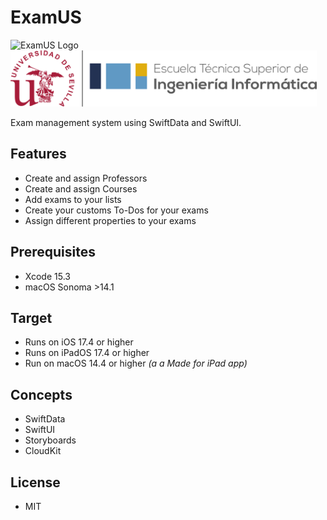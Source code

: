 # ExamUS
<img src="https://github.com/pabpercab1/ExamUS/assets/72883992/0e37a60f-a37a-49f2-ae9a-8769edcdf1fd" alt="ExamUS Logo" height="100"/> &nbsp; &nbsp; &nbsp; <img src="https://raw.githubusercontent.com/pabpercab1/ExamUS/main/Extensions/logo-ETSII-US-Horizontal-Color.png" alt="US Logo" height="90"/>

Exam management system using SwiftData and SwiftUI.

## Features
  - Create and assign Professors
  - Create and assign Courses
  - Add exams to your lists
  - Create your customs To-Dos for your exams
  - Assign different properties to your exams

## Prerequisites

   - Xcode 15.3
   - macOS Sonoma >14.1

## Target

  - Runs on iOS 17.4 or higher
  - Runs on iPadOS 17.4 or higher
  - Run on macOS 14.4 or higher _(a a Made for iPad app)_

## Concepts

  - SwiftData
  - SwiftUI
  -  Storyboards
  - CloudKit

## License
  - MIT
